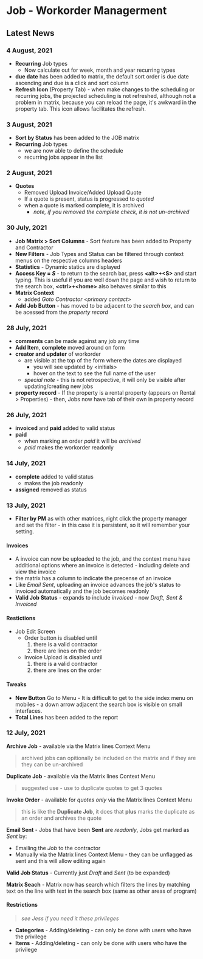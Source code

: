 # Job - Workorder Managerment

## Latest News

### 4 August, 2021

* **Recurring** Job types
  * Now calculate out for week, month and year recurring types
* **due date** has been added to matrix, the default sort order is due date ascending and due is a click and sort column
* **Refresh Icon** (Property Tab) - when make changes to the scheduling or recurring jobs, the projected scheduling is not refreshed, although not a problem in matrix, because you can reload the page, it's awkward in the property tab. This icon allows facilitates the refresh.

### 3 August, 2021

* **Sort by Status** has been added to the JOB matrix
* **Recurring** Job types
  * we are now able to define the schedule
  * recurring jobs appear in the list

### 2 August, 2021

* **Quotes**
  * Removed Upload Invoice/Added Upload Quote
  * If a quote is present, status is progressed to _quoted_
  * when a quote is marked complete, it is archived
    * _note, if you removed the complete check, it is not un-archived_

### 30 July, 2021

* **Job Matrix &gt; Sort Columns** - Sort feature has been added to Property and Contractor
* **New Filters** - Job Types and Status can be filtered through context menus on the respective columns headers
* **Statistics** - Dynamic statics are displayed
* **Access Key = _S_** - to return to the search bar, press **&lt;alt&gt;+&lt;S&gt;** and start typing. This is useful if you are well down the page and wish to return to the search box, **&lt;ctrl&gt;+&lt;home&gt;** also behaves similar to this
* **Matrix Context**
  * added _Goto Contractor &lt;primary contact&gt;_
* **Add Job Button** - has moved to be adjacent to the _search box_, and can be acessed from the _property record_

### 28 July, 2021

* **comments** can be made against any job any time
* **Add Item**, **complete** moved around on form
* **creator and updater** of workorder
  * are visible at the top of the form where the dates are displayed
    * you will see updated by &lt;initials&gt;
    * hover on the text to see the full name of the user
  * *special note* - this is not retrospective, it will only be visible after updating/creating new jobs
* **property record** - If the property is a rental property (appears on Rental > Properties) - then, Jobs now have tab of their own in property record

### 26 July, 2021

* **invoiced** and **paid** added to valid status
* **paid**
  * when marking an order *paid* it will be *archived*
  * *paid* makes the workorder readonly

### 14 July, 2021

* **complete** added to valid status
  * makes the job readonly
* **assigned** removed as status

### 13 July, 2021

* **Filter by PM** as with other matrices, right click the property manager and set the filter - in this case it is persistent, so it will remember your setting.

#### Invoices

* A invoice can now be uploaded to the job, and the context menu have additional options where an invoice is detected - including delete and view the invoice
* the matrix has a column to indicate the precense of an invoice
* Like *Email Sent*, uploading an invoice advances the job's status to invoiced automatically and the job becomes readonly
* **Valid Job Status** - expands to include *invoiced* - now *Draft, Sent & Invoiced*

#### Restictions

* Job Edit Screen
  * Order button is disabled until
    1. there is a valid contractor
    2. there are lines on the order
  * Invoice Upload is disabled until
    1. there is a valid contractor
    2. there are lines on the order

#### Tweaks

* **New Button** Go to Menu - It is difficult to get to the side index menu on mobiles - a down arrow adjacent the search box is visible on small interfaces.
* **Total Lines** has been added to the report

### 12 July, 2021

**Archive Job** - available via the Matrix lines Context Menu
> archived jobs can opitionally be included on the matrix and if they are they can be un-archived

**Duplicate Job** - available via the Matrix lines Context Menu
> suggested use - use to duplicate quotes to get 3 quotes

**Invoke Order** - available for *quotes only* via the Matrix lines Context Menu

> this is like the **Duplicate Job**, it does that **plus** marks the duplicate as an order and archives the quote

**Email Sent** - Jobs that have been **Sent** are *readonly*, Jobs get marked as *Sent* by:

* Emailing the *Job* to the contractor
* Manually via the Matrix lines Context Menu - they can be unflagged as sent and this will allow editing again

**Valid Job Status** - Currently just *Draft* and *Sent* (to be expanded)

**Matrix Seach** - Matrix now has search which filters the lines by matching text on the line with text in the search box (same as other areas of program)

#### Restrictions

> _see Jess if you need it these privileges_

* **Categories** - Adding/deleting - can only be done with users who have the privilege
* **Items** - Adding/deleting - can only be done with users who have the privilege

<style>
  .markdown-body h1 { font-size: 1.6rem; }
  .markdown-body h2 { font-size: 1.4rem; }
  .markdown-body h3 { font-size: 1.2rem; }
  .markdown-body h4 { font-size: 1.1rem; }
  .markdown-body h5 { font-size: 1rem; }
  .markdown-body h6 { font-size: .9rem; }
</style>
